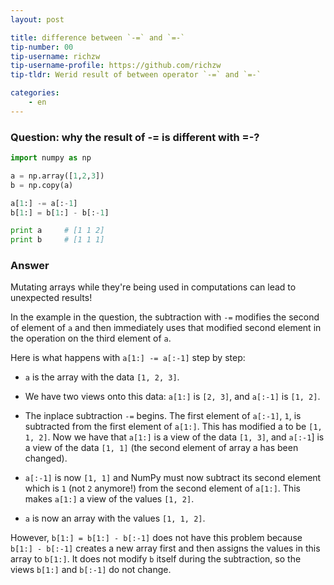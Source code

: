 ```yaml
---
layout: post

title: difference between `-=` and `=-`
tip-number: 00
tip-username: richzw
tip-username-profile: https://github.com/richzw
tip-tldr: Werid result of between operator `-=` and `=-`

categories:
    - en
---
```


### Question: why the result of -= is different with =-?

```python
import numpy as np

a = np.array([1,2,3])
b = np.copy(a)

a[1:] -= a[:-1]
b[1:] = b[1:] - b[:-1]

print a     # [1 1 2]
print b     # [1 1 1] 
```

### Answer

Mutating arrays while they're being used in computations can lead to unexpected results!

In the example in the question, the subtraction with `-=` modifies the second of element of `a` and then immediately uses that modified
second element in the operation on the third element of `a`.

Here is what happens with `a[1:] -= a[:-1]` step by step:

- `a` is the array with the data `[1, 2, 3]`.

- We have two views onto this data: `a[1:]` is `[2, 3]`, and `a[:-1]` is `[1, 2]`.

- The inplace subtraction `-=` begins. The first element of `a[:-1]`, `1`, is subtracted from the first element of `a[1:]`. This has modified a to be `[1, 1, 2]`. Now we have that `a[1:]` is a view of the data `[1, 3]`, and `a[:-1`] is a view of the data `[1, 1]` (the second element of array a has been changed).

- `a[:-1]` is now `[1, 1]` and NumPy must now subtract its second element which is `1` (not `2` anymore!) from the second element of `a[1:]`. This makes `a[1:]` a view of the values `[1, 2]`.

- `a` is now an array with the values `[1, 1, 2]`.

However, `b[1:] = b[1:] - b[:-1]` does not have this problem because `b[1:] - b[:-1]` creates a new array first and then assigns the values
in this array to `b[1:]`. It does not modify `b` itself during the subtraction, so the views `b[1:]` and `b[:-1]` do not change.
